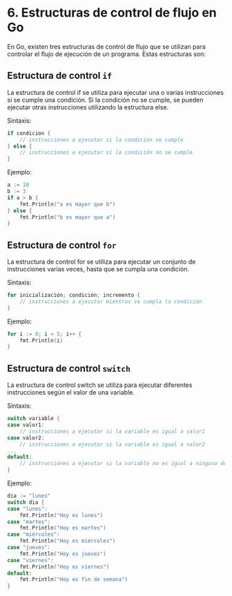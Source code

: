 # 6. Estructuras de control de flujo en Go
En Go, existen tres estructuras de control de flujo que se utilizan para controlar el flujo de ejecución de un programa. Estas estructuras son:

## Estructura de control `if`
La estructura de control if se utiliza para ejecutar una o varias instrucciones si se cumple una condición. Si la condición no se cumple, se pueden ejecutar otras instrucciones utilizando la estructura else.

Sintaxis:
```go
if condicion {
    // instrucciones a ejecutar si la condición se cumple
} else {
    // instrucciones a ejecutar si la condición no se cumple
}
```

Ejemplo:

```go
a := 10
b := 3
if a > b {
    fmt.Println("a es mayor que b")
} else {
    fmt.Println("b es mayor que a")
}
```

## Estructura de control `for`
La estructura de control for se utiliza para ejecutar un conjunto de instrucciones varias veces, hasta que se cumpla una condición.

Sintaxis:
```go
for inicialización; condición; incremento {
    // instrucciones a ejecutar mientras se cumpla la condición
}
```

Ejemplo:

```go
for i := 0; i < 5; i++ {
    fmt.Println(i)
}
```

## Estructura de control `switch`
La estructura de control switch se utiliza para ejecutar diferentes instrucciones según el valor de una variable.

Sintaxis:
```go
switch variable {
case valor1:
    // instrucciones a ejecutar si la variable es igual a valor1
case valor2:
    // instrucciones a ejecutar si la variable es igual a valor2
...
default:
    // instrucciones a ejecutar si la variable no es igual a ninguno de los valores anteriores
}
```

Ejemplo:
```go
dia := "lunes"
switch dia {
case "lunes":
    fmt.Println("Hoy es lunes")
case "martes":
    fmt.Println("Hoy es martes")
case "miércoles":
    fmt.Println("Hoy es miércoles")
case "jueves":
    fmt.Println("Hoy es jueves")
case "viernes":
    fmt.Println("Hoy es viernes")
default:
    fmt.Println("Hoy es fin de semana")
}
```